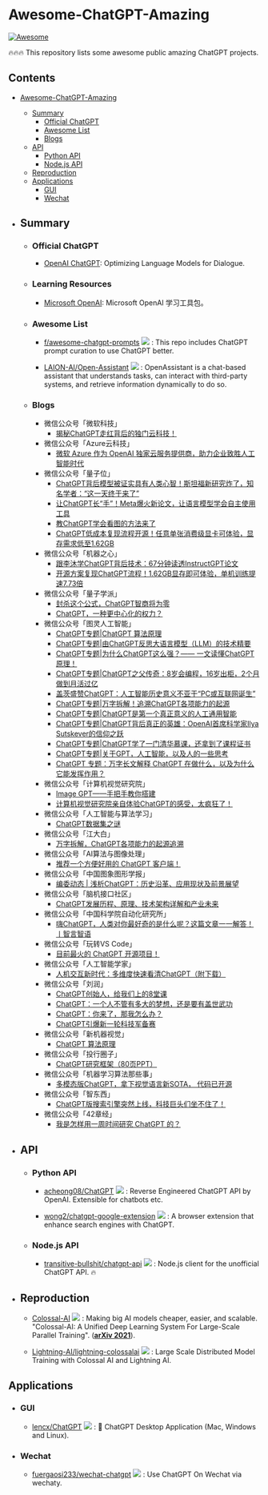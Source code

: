 # Awesome-ChatGPT-Amazing
[![Awesome](https://cdn.rawgit.com/sindresorhus/awesome/d7305f38d29fed78fa85652e3a63e154dd8e8829/media/badge.svg)](https://github.com/sindresorhus/awesome)

🔥🔥🔥 This repository lists some awesome public amazing ChatGPT projects.

## Contents
- [Awesome-ChatGPT-Amazing](#awesome-chatgpt-amazing)
  - [Summary](#summary)
    - [Official ChatGPT](#official-chatgpt)
    - [Awesome List](#awesome-list)
    - [Blogs](#blogs)
  - [API](#api)
    - [Python API](#python-api)
    - [Node.js API](#node.js-api)
  - [Reproduction](#reproduction)
  - [Applications](#applications)
    - [GUI](#gui)
    - [Wechat](#wechat)


- ## Summary

  - ### Official ChatGPT

    - [OpenAI ChatGPT](https://openai.com/blog/chatgpt/): Optimizing Language Models for Dialogue.

  - ### Learning Resources
    - [Microsoft OpenAI](https://aka.ms/cn/LearnOpenAI): Microsoft OpenAI 学习工具包。


  - ### Awesome List

    - [f/awesome-chatgpt-prompts](https://github.com/f/awesome-chatgpt-prompts) <img src="https://img.shields.io/github/stars/f/awesome-chatgpt-prompts?style=social"/> : This repo includes ChatGPT prompt curation to use ChatGPT better.

    - [LAION-AI/Open-Assistant](https://github.com/LAION-AI/Open-Assistant) <img src="https://img.shields.io/github/stars/LAION-AI/Open-Assistant?style=social"/> : OpenAssistant is a chat-based assistant that understands tasks, can interact with third-party systems, and retrieve information dynamically to do so.
  
  - ### Blogs
    - 微信公众号「微软科技」
      - [揭秘ChatGPT走红背后的独门云科技！](https://mp.weixin.qq.com/s/qYZ7G5uLHTiLG8AonIch8g)
    - 微信公众号「Azure云科技」
      - [微软 Azure 作为 OpenAI 独家云服务提供商，助力企业致胜人工智能时代](https://mp.weixin.qq.com/s/SCmWX4uz3Ici2Shy6r1x7Q)
    - 微信公众号「量子位」
      - [ChatGPT背后模型被证实具有人类心智！斯坦福新研究炸了，知名学者：“这一天终于来了”](https://mp.weixin.qq.com/s/zgrJVFvkqG69BrQCky193A)
      - [让ChatGPT长“手”！Meta爆火新论文，让语言模型学会自主使用工具](https://mp.weixin.qq.com/s/nca9jMOXgMKfhA8bo0FQvw)
      - [教ChatGPT学会看图的方法来了](https://mp.weixin.qq.com/s/OyLnRKgsklzQ09y9irtdQg)
      - [ChatGPT低成本复现流程开源！任意单张消费级显卡可体验，显存需求低至1.62GB](https://mp.weixin.qq.com/s/GcqFifmpE3_VvuAcJPsf-A)
    - 微信公众号「机器之心」
      - [跟李沐学ChatGPT背后技术：67分钟读透InstructGPT论文](https://mp.weixin.qq.com/s/s5WrGn_dQyHrsZP8qsI2ag)
      - [开源方案复现ChatGPT流程！1.62GB显存即可体验，单机训练提速7.73倍](https://mp.weixin.qq.com/s/j8gvD_4ViRE4WQaQlcnmrQ)
    - 微信公众号「量子学派」
      - [封杀这个公式，ChatGPT智商将为零](https://mp.weixin.qq.com/s/l1Qxe3rGTYuIumHq02exsg)
      - [ChatGPT，一种更中心化的权力？](https://mp.weixin.qq.com/s/-qmccVnv_rpKVdFP6x4GNg)
    - 微信公众号「图灵人工智能」
      - [ChatGPT专题|ChatGPT 算法原理](https://mp.weixin.qq.com/s/aIzwuATN71etbUrrQWYOkA)
      - [ChatGPT专题|由ChatGPT反思大语言模型（LLM）的技术精要](https://mp.weixin.qq.com/s/SthaVFuAzvPnpCVdwaZYdA)
      - [ChatGPT专题|为什么ChatGPT这么强？—— 一文读懂ChatGPT原理！](https://mp.weixin.qq.com/s/QNuKQ2Mgfn5K22JuUe2dHA)
      - [ChatGPT专题|ChatGPT之父传奇：8岁会编程，16岁出柜，2个月做到月活过亿](https://mp.weixin.qq.com/s/jodwa-a644vECTnrRqCuAA)
      - [盖茨盛赞ChatGPT：人工智能历史意义不亚于“PC或互联网诞生”](https://mp.weixin.qq.com/s/51v_fUjQe3EewwOIxlLghw)
      - [ChatGPT专题|万字拆解！追溯ChatGPT各项能力的起源](https://mp.weixin.qq.com/s/4l0ADjdsCxSVvBeVKxSqWA)
      - [ChatGPT专题|ChatGPT是第一个真正意义的人工通用智能](https://mp.weixin.qq.com/s/V7gptx740dDtVyQAgdhnqA)
      - [ChatGPT专题|ChatGPT背后真正的英雄：OpenAI首席科学家Ilya Sutskever的信仰之跃](https://mp.weixin.qq.com/s/EnRAcqiugR_xr7Mn0WJXLA)
      - [ChatGPT专题|ChatGPT学了一门清华慕课，还拿到了课程证书](https://mp.weixin.qq.com/s/enaw41QEyiJ0ecNmjyEctw)
      - [ChatGPT专题|关于GPT，人工智能，以及人的一些思考](https://mp.weixin.qq.com/s/SBpnmsc11C4fcH5xeftQdQ)
      - [ChatGPT 专题：万字长文解释 ChatGPT 在做什么，以及为什么它能发挥作用？](https://mp.weixin.qq.com/s/gt0YxLG9ZW2wIg5rzfBhKw)
    - 微信公众号「计算机视觉研究院」
      - [Image GPT——手把手教你搭建](https://mp.weixin.qq.com/s/gH_K_9Qo67HoNnSOnBevqw)
      - [计算机视觉研究院亲自体验ChatGPT的感受，太疯狂了！](https://mp.weixin.qq.com/s/82Z3cODnPbwpStXIhnuJyw)
    - 微信公众号「人工智能与算法学习」
      - [ChatGPT数据集之谜](https://mp.weixin.qq.com/s/CFgsiJ7a2mXQNAWkQxScYQ)
    - 微信公众号「江大白」
      - [万字拆解，ChatGPT各项能力的起源追溯](https://mp.weixin.qq.com/s/l0uGPO4vdFQzwCSP-HQQgg)
    - 微信公众号「AI算法与图像处理」
      - [推荐一个方便好用的 ChatGPT 客户端！](https://mp.weixin.qq.com/s/Lu0WqBxRcACfucgmTk2OEw)
    - 微信公众号「中国图象图形学报」
      - [编委动态 | 浅析ChatGPT：历史沿革、应用现状及前景展望](https://mp.weixin.qq.com/s/EgiBEb7D4HkaKtjmsMnRHA)
    - 微信公众号「脑机接口社区」
      - [ChatGPT发展历程、原理、技术架构详解和产业未来](https://mp.weixin.qq.com/s/LhcqK6W7OTB0Y1LfZIsGfA)
    - 微信公众号「中国科学院自动化研究所」
      - [嗨ChatGPT，人类对你最好奇的是什么呢？这篇文章一一解答！丨智言智语](https://mp.weixin.qq.com/s/BYCemIdTx2kZ9jotF13u2w)
    - 微信公众号「玩转VS Code」
      - [目前最火的 ChatGPT 开源项目！](https://mp.weixin.qq.com/s/E2-MrsKfvNxIvuW7h4NT6Q)
    - 微信公众号「人工智能学家」
      - [人机交互新时代：多维度快速看清ChatGPT（附下载）](https://mp.weixin.qq.com/s/MHqn53ZFjXPt8tC1d9oCOA)
    - 微信公众号「刘润」
      - [ChatGPT创始人，给我们上的8堂课](https://mp.weixin.qq.com/s/js-fY2nJBAr_pZItTw-PMg)
      - [ChatGPT：一个人不管有多大的梦想，还是要有盖世武功](https://mp.weixin.qq.com/s/Dd28kONcjwiBYPuDUD8R7g)
      - [ChatGPT：你来了，那我怎么办？](https://mp.weixin.qq.com/s/3wikMRAJqZtWHaC5dUVgbQ)
      - [ChatGPT引爆新一轮科技军备赛](https://mp.weixin.qq.com/s/4oofzJywBsG9SF6Hb48WNQ)
    - 微信公众号「新机器视觉」
      - [ChatGPT 算法原理](https://mp.weixin.qq.com/s/DYRjmJ7ePTqV1RFkBZFCTw)
    - 微信公众号「投行圈子」
      - [ChatGPT研究框架（80页PPT）](https://mp.weixin.qq.com/s/eGLqpTvFztok3MWE3ISc2A)
    - 微信公众号「机器学习算法那些事」
      - [多模态版ChatGPT，拿下视觉语言新SOTA， 代码已开源](https://mp.weixin.qq.com/s/lsRSzwsLiTo6anPnKFa-4A)
    - 微信公众号「智东西」
      - [ChatGPT版搜索引擎突然上线，科技巨头们坐不住了！](https://mp.weixin.qq.com/s/lncJm6hmK3AQNF2paWI5Dw)
    - 微信公众号「42章经」
      - [我是怎样用一周时间研究 ChatGPT 的？](https://mp.weixin.qq.com/s/obVI3ENpMgaq4AKZs6Hw1w)



- ## API

  - ### Python API

    - [acheong08/ChatGPT](https://github.com/acheong08/ChatGPT) <img src="https://img.shields.io/github/stars/acheong08/ChatGPT?style=social"/> : Reverse Engineered ChatGPT API by OpenAI. Extensible for chatbots etc.

    - [wong2/chatgpt-google-extension](https://github.com/wong2/chatgpt-google-extension) <img src="https://img.shields.io/github/stars/wong2/chatgpt-google-extension?style=social"/> : A browser extension that enhance search engines with ChatGPT.

  - ### Node.js API
    - [transitive-bullshit/chatgpt-api](https://github.com/transitive-bullshit/chatgpt-api) <img src="https://img.shields.io/github/stars/transitive-bullshit/chatgpt-api?style=social"/> : Node.js client for the unofficial ChatGPT API. 🔥




- ## Reproduction

  - [Colossal-AI](https://github.com/hpcaitech/ColossalAI) <img src="https://img.shields.io/github/stars/hpcaitech/ColossalAI?style=social"/> : Making big AI models cheaper, easier, and scalable. "Colossal-AI: A Unified Deep Learning System For Large-Scale Parallel Training". (**[arXiv 2021](https://arxiv.org/abs/2110.14883)**). 

  - [Lightning-AI/lightning-colossalai](https://github.com/Lightning-AI/lightning-colossalai) <img src="https://img.shields.io/github/stars/Lightning-AI/lightning-colossalai?style=social"/> : Large Scale Distributed Model Training with Colossal AI and Lightning AI.


## Applications

  - ### GUI

    - [lencx/ChatGPT](https://github.com/lencx/ChatGPT) <img src="https://img.shields.io/github/stars/lencx/ChatGPT?style=social"/> : 🔮 ChatGPT Desktop Application (Mac, Windows and Linux).


  - ### Wechat

    - [fuergaosi233/wechat-chatgpt](https://github.com/fuergaosi233/wechat-chatgpt) <img src="https://img.shields.io/github/stars/fuergaosi233/wechat-chatgpt?style=social"/> : Use ChatGPT On Wechat via wechaty.